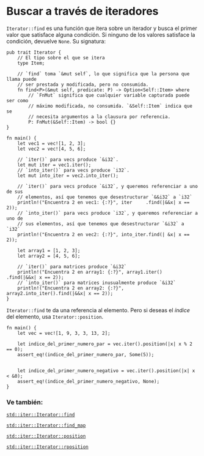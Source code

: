 # Buscar a través de iteradores

`Iterator::find` es una función que itera sobre un iterador y busca el primer
valor que satisface alguna condición. Si ninguno de los valores satisface la
condición, devuelve `None`. Su signatura:

```rust,ignore
pub trait Iterator {
    // El tipo sobre el que se itera
    type Item;

    // `find` toma `&mut self`, lo que significa que la persona que llama puede
    // ser prestada y modificada, pero no consumida.
    fn find<P>(&mut self, predicate: P) -> Option<Self::Item> where
        // `FnMut` significa que cualquier variable capturada puede ser como
        // máximo modificada, no consumida. `&Self::Item` indica que se
        // necesita argumentos a la clausura por referencia.
        P: FnMut(&Self::Item) -> bool {}
}
```

```rust,editable
fn main() {
    let vec1 = vec![1, 2, 3];
    let vec2 = vec![4, 5, 6];

    // `iter()` para vecs produce `&i32`.
    let mut iter = vec1.iter();
    // `into_iter()` para vecs produce `i32`.
    let mut into_iter = vec2.into_iter();

    // `iter()` para vecs produce `&i32`, y queremos referenciar a uno de sus
    // elementos, así que tenemos que desestructurar `&&i32` a `i32`
    println!("Encuentra 2 en vec1: {:?}", iter     .find(|&&x| x == 2));
    // `into_iter()` para vecs produce `i32`, y queremos referenciar a uno de
    // sus elementos, así que tenemos que desestructurar `&i32` a `i32`
    println!("Encuentra 2 en vec2: {:?}", into_iter.find(| &x| x == 2));

    let array1 = [1, 2, 3];
    let array2 = [4, 5, 6];

    // `iter()` para matrices produce `&i32`
    println!("Encuentra 2 en array1: {:?}", array1.iter()     .find(|&&x| x == 2));
    // `into_iter()` para matrices inusualmente produce `&i32`
    println!("Encuentra 2 en array2: {:?}", array2.into_iter().find(|&&x| x == 2));
}
```

`Iterator::find` te da una referencia al elemento. Pero si deseas el _índice_ del
elemento, usa `Iterator::position`.

```rust,editable
fn main() {
    let vec = vec![1, 9, 3, 3, 13, 2];

    let indice_del_primer_numero_par = vec.iter().position(|x| x % 2 == 0);
    assert_eq!(indice_del_primer_numero_par, Some(5));
    
    
    let indice_del_primer_numero_negativo = vec.iter().position(|x| x < &0);
    assert_eq!(indice_del_primer_numero_negativo, None);
}
```

### Ve también:

[`std::iter::Iterator::find`][find]

[`std::iter::Iterator::find_map`][find_map]

[`std::iter::Iterator::position`][position]

[`std::iter::Iterator::rposition`][rposition]

[find]: https://doc.rust-lang.org/std/iter/trait.Iterator.html#method.find
[find_map]: https://doc.rust-lang.org/std/iter/trait.Iterator.html#method.find_map
[position]: https://doc.rust-lang.org/std/iter/trait.Iterator.html#method.position
[rposition]: https://doc.rust-lang.org/std/iter/trait.Iterator.html#method.rposition
